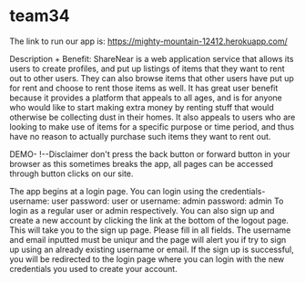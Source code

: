 # team34

The link to run our app is: https://mighty-mountain-12412.herokuapp.com/

Description + Benefit:
ShareNear is a web application service that allows its users to create profiles, and put up listings of items
that they want to rent out to other users. They can also browse items that other users have put up for 
rent and choose to rent those items as well. It has great user benefit because it provides a platform 
that appeals to all ages, and is for anyone who would like to start making extra money by renting stuff
that would otherwise be collecting dust in their homes. It also appeals to users who are looking to
make use of items for a specific purpose or time period, and thus have no reason to actually purchase
such items they want to rent out. 

DEMO-
!--Disclaimer don't press the back button or forward button in your browser as this sometimes breaks the app,
all pages can be accessed through button clicks on our site. 

The app begins at a login page. You can login using the credentials-
username: user
password: user
or 
username: admin
password: admin
To login as a regular user or admin respectively.
You can also sign up and create a new account by clicking the link at the bottom of the logout page. 
This will take you to the sign up page. Please fill in all fields. The username and email inputted must be 
uniqur and the page will alert you if try to sign up using an already existing username or email. If the sign up
is successful, you will be redirected to the login page where you can login with the new credentials you
used to create your account. 